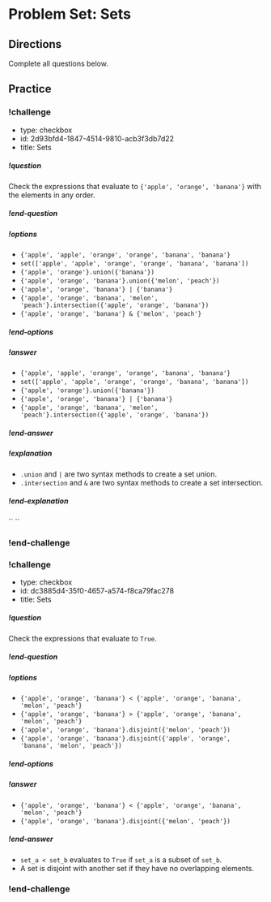 # Problem Set: Sets

## Directions

Complete all questions below.

## Practice

<!-- >>>>>>>>>>>>>>>>>>>>>> BEGIN CHALLENGE >>>>>>>>>>>>>>>>>>>>>> -->
<!-- Replace everything in square brackets [] and remove brackets  -->

### !challenge

* type: checkbox
* id: 2d93bfd4-1847-4514-9810-acb3f3db7d22
* title: Sets
<!-- * points: [1] (optional, the number of points for scoring as a checkpoint) -->
<!-- * topics: [python, pandas] (optional the topics for analyzing points) -->

##### !question

Check the expressions that evaluate to `{'apple', 'orange', 'banana'}` with the elements in any order.

##### !end-question

##### !options

* ```{'apple', 'apple', 'orange', 'orange', 'banana', 'banana'}```
* ```set(['apple', 'apple', 'orange', 'orange', 'banana', 'banana'])```
* ```{'apple', 'orange'}.union({'banana'})```
* ```{'apple', 'orange', 'banana'}.union({'melon', 'peach'})```
* ```{'apple', 'orange', 'banana'} | {'banana'}```
* ```{'apple', 'orange', 'banana', 'melon', 'peach'}.intersection({'apple', 'orange', 'banana'})```
* ```{'apple', 'orange', 'banana'} & {'melon', 'peach'}```

##### !end-options

##### !answer

* ```{'apple', 'apple', 'orange', 'orange', 'banana', 'banana'}```
* ```set(['apple', 'apple', 'orange', 'orange', 'banana', 'banana'])```
* ```{'apple', 'orange'}.union({'banana'})```
* ```{'apple', 'orange', 'banana'} | {'banana'}```
* ```{'apple', 'orange', 'banana', 'melon', 'peach'}.intersection({'apple', 'orange', 'banana'})```

##### !end-answer

##### !explanation

* `.union` and `|` are two syntax methods to create a set union.
* `.intersection` and `&` are two syntax methods to create a set intersection.

##### !end-explanation
<!-- !explanation - !end-explanation (markdown, students can see after answering correctly) -->``

<!-- other optional sections -->
<!-- !hint - !end-hint (markdown, hidden, students click to view) -->
<!-- !rubric - !end-rubric (markdown, instructors can see while scoring a checkpoint) -->
<!-- !explanation - !end-explanation (markdown, students can see after answering correctly) -->``

### !end-challenge

<!-- ======================= END CHALLENGE ======================= -->

<!-- >>>>>>>>>>>>>>>>>>>>>> BEGIN CHALLENGE >>>>>>>>>>>>>>>>>>>>>> -->
<!-- Replace everything in square brackets [] and remove brackets  -->

### !challenge

* type: checkbox
* id: dc3885d4-35f0-4657-a574-f8ca79fac278
* title: Sets
<!-- * points: [1] (optional, the number of points for scoring as a checkpoint) -->
<!-- * topics: [python, pandas] (optional the topics for analyzing points) -->

##### !question

Check the expressions that evaluate to `True`.

##### !end-question

##### !options

* `{'apple', 'orange', 'banana'} < {'apple', 'orange', 'banana', 'melon', 'peach'} `
* `{'apple', 'orange', 'banana'} > {'apple', 'orange', 'banana', 'melon', 'peach'} `
* `{'apple', 'orange', 'banana'}.disjoint({'melon', 'peach'})`
* `{'apple', 'orange', 'banana'}.disjoint({'apple', 'orange', 'banana', 'melon', 'peach'})`

##### !end-options

##### !answer

* `{'apple', 'orange', 'banana'} < {'apple', 'orange', 'banana', 'melon', 'peach'} `
* `{'apple', 'orange', 'banana'}.disjoint({'melon', 'peach'})`

##### !end-answer

* `set_a < set_b` evaluates to `True` if `set_a` is a subset of `set_b`.
* A set is disjoint with another set if they have no overlapping elements.


### !end-challenge

<!-- ======================= END CHALLENGE ======================= -->